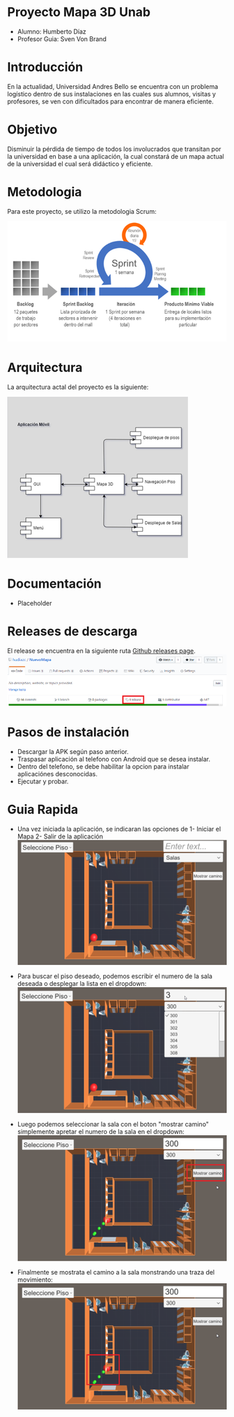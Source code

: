 # Proyecto Mapa 3D Unab



-	Alumno: Humberto Díaz
-	Profesor Guia: Sven Von Brand

# Introducción
En la actualidad, Universidad Andres Bello se encuentra con un problema logístico dentro de sus instalaciones en las cuales sus alumnos, visitas y profesores, se ven con dificultados para encontrar de manera eficiente.

# Objetivo

Disminuir la pérdida de tiempo de todos los involucrados que transitan por la universidad en base a una aplicación, la cual constará de un mapa actual de la universidad el cual será didáctico y eficiente.

# Metodologia

Para este proyecto, se utilizo la metodologia Scrum:

![Screenshot](https://github.com/hudiazc/NuevoMapa/blob/master/Imagenes/Metodologia.png "Screenshot")

# Arquitectura

La arquitectura actal del proyecto es la siguiente:

![Screenshot](https://github.com/hudiazc/NuevoMapa/blob/master/Imagenes/Arquitectura_v1.png "Screenshot")

# Documentación

-	Placeholder

# Releases de descarga

El release se encuentra en la siguiente ruta [Github releases page](https://github.com/hudiazc/NuevoMapa/releases/tag/Beta4). 
![Screenshot](https://github.com/hudiazc/NuevoMapa/blob/master/Imagenes/release.png "Screenshot")

# Pasos de instalación

-	Descargar la APK según paso anterior.
-	Traspasar aplicación al telefono con Android que se desea instalar.
-	Dentro del telefono, se debe habilitar la opcion para instalar aplicaciónes desconocidas.
-	Ejecutar y probar.

# Guia Rapida

-	Una vez iniciada la aplicación, se indicaran las opciones de 
        1- Iniciar el Mapa
        2- Salir de la aplicación
        ![Screenshot](https://github.com/hudiazc/NuevoMapa/blob/master/Imagenes/Mapa1.png "Screenshot")

-	Para buscar el piso deseado, podemos escribir el numero de la sala deseada o desplegar la lista en el dropdown:
        ![Screenshot](https://github.com/hudiazc/NuevoMapa/blob/master/Imagenes/mapa2.png "Screenshot")
        
-	Luego podemos seleccionar la sala con el boton "mostrar camino"  simplemente apretar el numero de la sala en el dropdown:
        ![Screenshot](https://github.com/hudiazc/NuevoMapa/blob/master/Imagenes/boton1.png "Screenshot")
        
 -	Finalmente se mostrata el camino a la sala monstrando una traza del movimiento:
        ![Screenshot](https://github.com/hudiazc/NuevoMapa/blob/master/Imagenes/mov2.png "Screenshot")
        
  
        
